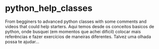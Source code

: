 # python_help_classes
From begginers to advanced
python classes with some comments and videos that could help starters.
Aqui temos desde os conceitos basicos de python, onde busquei (em momentos que achei dificil) colocar mais referências e fazer exercícios de maneiras diferentes.
Talvez uma olhada possa te ajudar...
